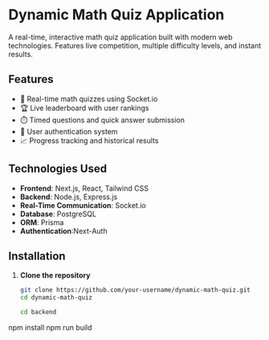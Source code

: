 # Dynamic Math Quiz Application



A real-time, interactive math quiz application built with modern web technologies. Features live competition, multiple difficulty levels, and instant results.

## Features

- 🚀 Real-time math quizzes using Socket.io
- 🏆 Live leaderboard with user rankings
- ⏱️ Timed questions and quick answer submission
- 🔐 User authentication system
- 📈 Progress tracking and historical results

## Technologies Used

- **Frontend**: Next.js, React, Tailwind CSS
- **Backend**: Node.js, Express.js
- **Real-Time Communication**: Socket.io
- **Database**: PostgreSQL
- **ORM**: Prisma
- **Authentication**:Next-Auth
## Installation

1. **Clone the repository**
   ```bash
   git clone https://github.com/your-username/dynamic-math-quiz.git
   cd dynamic-math-quiz

   cd backend
npm install
npm run build



